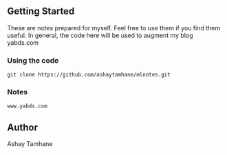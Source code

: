 ## Getting Started

These are notes prepared for myself. Feel free to use them if you find them useful. In general, the code here will be used to augment my blog yabds.com

### Using the code

```
git clone https://github.com/ashaytamhane/mlnotes.git
```

### Notes

```
www.yabds.com
```

## Author

Ashay Tamhane

